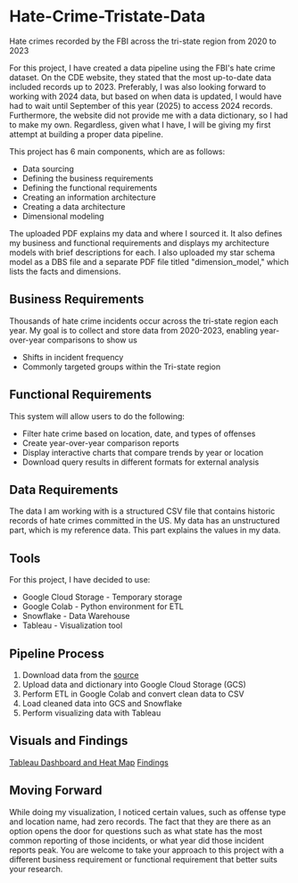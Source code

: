 # Hate-Crime-Tristate-Data
Hate crimes recorded by the FBI across the tri-state region from 2020 to 2023

For this project, I have created a data pipeline using the FBI's hate crime dataset. On the CDE website, they stated that the most up-to-date data included records up to 2023.
Preferably, I was also looking forward to working with 2024 data, but based on when data is updated, I would have had to wait until September of this year (2025) to access 2024 records.
Furthermore, the website did not provide me with a data dictionary, so I had to make my own.
Regardless, given what I have, I will be giving my first attempt at building a proper data pipeline.


This project has 6 main components, which are as follows:
- Data sourcing
- Defining the business requirements
- Defining the functional requirements
- Creating an information architecture
- Creating a data architecture
- Dimensional modeling

The uploaded PDF explains my data and where I sourced it. It also defines my business and functional requirements and displays my architecture models with brief descriptions for each.
I also uploaded my star schema model as a DBS file and a separate PDF file titled "dimension_model," which lists the facts and dimensions.

## Business Requirements
Thousands of hate crime incidents occur across the tri-state region each year. My goal is to
collect and store data from 2020-2023, enabling year-over-year comparisons to show us
- Shifts in incident frequency
- Commonly targeted groups within the Tri-state region
  
## Functional Requirements
This system will allow users to do the following:
- Filter hate crime based on location, date, and types of offenses
- Create year-over-year comparison reports
- Display interactive charts that compare trends by year or location
- Download query results in different formats for external analysis

## Data Requirements
The data I am working with is a structured CSV file that contains historic records of hate crimes committed in the US.
My data has an unstructured part, which is my reference data. This part explains the values in my data.

## Tools
For this project, I have decided to use:
- Google Cloud Storage - Temporary storage
- Google Colab - Python environment for ETL
- Snowflake - Data Warehouse
- Tableau - Visualization tool

## Pipeline Process
1) Download data from the [source](https://cde.ucr.cjis.gov/LATEST/webapp/#/pages/downloads)
2) Upload data and dictionary into Google Cloud Storage (GCS)
3) Perform ETL in Google Colab and convert clean data to CSV
4) Load cleaned data into GCS and Snowflake
5) Perform visualizing data with Tableau

## Visuals and Findings
[Tableau Dashboard and Heat Map](https://public.tableau.com/views/Tri-StateHateCrimeInformation/Dashboard1?:language=en-US&:sid=&:redirect=auth&:display_count=n&:origin=viz_share_link)
[Findings](https://docs.google.com/document/d/1JI1c791Uc9pVhnyeMdfkCzGew7WcTbrX5Sn_XRVI4V4/edit?usp=sharing)

## Moving Forward
While doing my visualization, I noticed certain values, such as offense type and location name, had zero records. The fact that they are there as an option opens the door for questions such as what state has the most common reporting of those incidents, or what year did those incident reports peak. You are welcome to take your approach to this project with a different business requirement or functional requirement that better suits your research.
